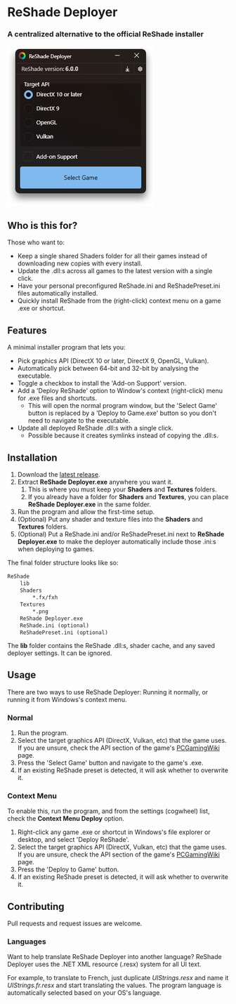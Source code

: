 ﻿# ReShade Deployer
### A centralized alternative to the official ReShade installer

![Main Window](Readme/MainWindow.png)

## Who is this for?
Those who want to:
- Keep a single shared Shaders folder for all their games instead of downloading new copies with every install.
- Update the .dll:s across all games to the latest version with a single click.
- Have your personal preconfigured ReShade.ini and ReShadePreset.ini files automatically installed.
- Quickly install ReShade from the (right-click) context menu on a game .exe or shortcut.

## Features
A minimal installer program that lets you:
- Pick graphics API (DirectX 10 or later, DirectX 9, OpenGL, Vulkan).
- Automatically pick between 64-bit and 32-bit by analysing the executable.
- Toggle a checkbox to install the 'Add-on Support' version.
- Add a 'Deploy ReShade' option to Window's context (right-click) menu for .exe files and shortcuts.
  - This will open the normal program window, but the 'Select Game' button is replaced by a 'Deploy to Game.exe' button so you don't need to navigate to the executable.
- Update all deployed ReShade .dll:s with a single click.
  - Possible because it creates symlinks instead of copying the .dll:s.

## Installation
1. Download the [latest release](https://github.com/Jobus0/ReShade-Deployer/releases/latest).
2. Extract **ReShade Deployer.exe** anywhere you want it.
   1. This is where you must keep your **Shaders** and **Textures** folders.
   2. If you already have a folder for **Shaders** and **Textures**, you can place **ReShade Deployer.exe** in the same folder.
3. Run the program and allow the first-time setup.
4. (Optional) Put any shader and texture files into the **Shaders** and **Textures** folders.
5. (Optional) Put a ReShade.ini and/or ReShadePreset.ini next to **ReShade Deployer.exe** to make the deployer automatically include those .ini:s when deploying to games.

The final folder structure looks like so:
```
ReShade
    lib
    Shaders
        *.fx/fxh
    Textures
        *.png
    ReShade Deployer.exe
    ReShade.ini (optional)
    ReShadePreset.ini (optional)
```
The **lib** folder contains the ReShade .dll:s, shader cache, and any saved deployer settings. It can be ignored.

## Usage
There are two ways to use ReShade Deployer: Running it normally, or running it from Windows's context menu.

### Normal
1. Run the program.
2. Select the target graphics API (DirectX, Vulkan, etc) that the game uses. If you are unsure, check the API section of the game's [PCGamingWiki](https://www.pcgamingwiki.com/wiki/Home) page.
3. Press the 'Select Game' button and navigate to the game's .exe.
4. If an existing ReShade preset is detected, it will ask whether to overwrite it.

### Context Menu
To enable this, run the program, and from the settings (cogwheel) list, check the **Context Menu Deploy** option.
1. Right-click any game .exe or shortcut in Windows's file explorer or desktop, and select 'Deploy ReShade'.
2. Select the target graphics API (DirectX, Vulkan, etc) that the game uses. If you are unsure, check the API section of the game's [PCGamingWiki](https://www.pcgamingwiki.com/wiki/Home) page.
3. Press the 'Deploy to Game' button.
4. If an existing ReShade preset is detected, it will ask whether to overwrite it.



## Contributing
Pull requests and request issues are welcome.

### Languages
Want to help translate ReShade Deployer into another language? ReShade Deployer uses the .NET XML resource (.resx) system for all UI text.

For example, to translate to French, just duplicate *UIStrings.resx* and name it *UIStrings.fr.resx* and start translating the values. The program language is automatically selected based on your OS's language.